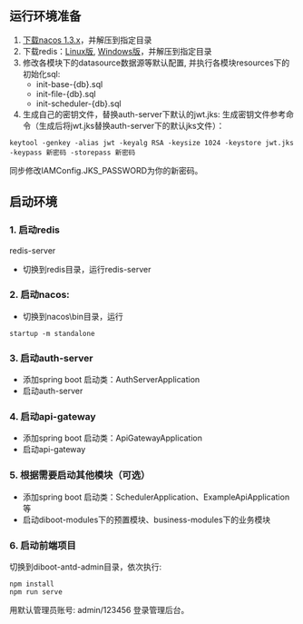 ## 运行环境准备
1. [下载nacos 1.3.x](https://github.com/alibaba/nacos/releases/tag/1.3.2)，并解压到指定目录
2. 下载redis：[Linux版](https://redis.io/download), [Windows版](https://github.com/tporadowski/redis/releases)，并解压到指定目录
3. 修改各模块下的datasource数据源等默认配置, 并执行各模块resources下的初始化sql:
    * init-base-{db}.sql
    * init-file-{db}.sql
    * init-scheduler-{db}.sql
4. 生成自己的密钥文件，替换auth-server下默认的jwt.jks:
生成密钥文件参考命令（生成后将jwt.jks替换auth-server下的默认jks文件）：
~~~
keytool -genkey -alias jwt -keyalg RSA -keysize 1024 -keystore jwt.jks -keypass 新密码 -storepass 新密码
~~~
同步修改IAMConfig.JKS_PASSWORD为你的新密码。

## 启动环境
### 1. 启动redis
redis-server
- 切换到redis目录，运行redis-server

### 2. 启动nacos:
- 切换到nacos\bin目录，运行
~~~    
startup -m standalone
~~~

### 3. 启动auth-server
- 添加spring boot 启动类：AuthServerApplication
- 启动auth-server

### 4. 启动api-gateway
- 添加spring boot 启动类：ApiGatewayApplication
- 启动api-gateway

### 5. 根据需要启动其他模块（可选）
- 添加spring boot 启动类：SchedulerApplication、ExampleApiApplication等
- 启动diboot-modules下的预置模块、business-modules下的业务模块

### 6. 启动前端项目
切换到diboot-antd-admin目录，依次执行:
~~~
npm install
npm run serve
~~~
用默认管理员账号: admin/123456 登录管理后台。
